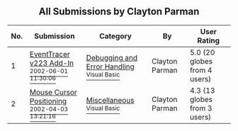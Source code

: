 ﻿<div align="center">

## All Submissions by Clayton Parman

</div>

No.  | Submission | Category | By   | User Rating
---- | ---------- | -------- | ---- | -----------
1 | [EventTracer v223 Add\-In<br /><sup>2002-06-01 11:30:06</sup>](https://github.com/Planet-Source-Code/clayton-parman-eventtracer-v223-add-in__1-33472) | [Debugging and Error Handling<br /><sup>Visual Basic</sup>](../ByCategory/debugging-and-error-handling__1-26.md) | Clayton Parman | 5.0 (20 globes from 4 users)
2 | [Mouse Cursor Positioning<br /><sup>2002-04-03 13:21:16</sup>](https://github.com/Planet-Source-Code/clayton-parman-mouse-cursor-positioning__1-33394) | [Miscellaneous<br /><sup>Visual Basic</sup>](../ByCategory/miscellaneous__1-1.md) | Clayton Parman | 4.3 (13 globes from 3 users)

